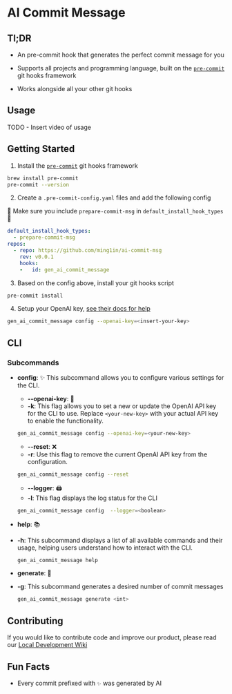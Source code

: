 # AI Commit Message

## Tl;DR

- An pre-commit hook that generates the perfect commit message for you

- Supports all projects and programming language, built on the [`pre-commit`](https://pre-commit.com/) git hooks framework

- Works alongside all your other git hooks

## Usage

TODO - Insert video of usage

## Getting Started

1. Install the [`pre-commit`](https://pre-commit.com/) git hooks framework

```bash
brew install pre-commit
pre-commit --version 
```

2. Create a `.pre-commit-config.yaml` files and add the following config

🚨 Make sure you include `prepare-commit-msg` in `default_install_hook_types`🚨

```yaml
default_install_hook_types: 
  - prepare-commit-msg
repos:
  - repo: https://github.com/ming1in/ai-commit-msg
    rev: v0.0.1
    hooks:
    -   id: gen_ai_commit_message
```

3. Based on the config above, install your git hooks script

```bash
pre-commit install
```

4. Setup your OpenAI key, [see their docs for help](https://platform.openai.com/docs/quickstart)

```bash
gen_ai_commit_message config --openai-key=<insert-your-key>
```

## CLI

### Subcommands

- **config**: ✨
  This subcommand allows you to configure various settings for the CLI. 

  - **--openai-key**: 🔑
  - **-k**: 
    This flag allows you to set a new or update the OpenAI API key for the CLI to use. Replace `<your-new-key>` with your actual API key to enable the functionality.

  ```bash
  gen_ai_commit_message config --openai-key=<your-new-key> 
  ```
  - **--reset**: ❌
  - **-r**: 
  Use this flag to remove the current OpenAI API key from the configuration.

  ```bash
  gen_ai_commit_message config --reset
  ```

  - **--logger**: 🖨️
  - **-l**: 
  This flag displays the log status for the CLI

  ```bash
  gen_ai_commit_message config  --logger=<boolean>

  ```
- **help**: 📚
- **-h**: 
  This subcommand displays a list of all available commands and their usage, helping users understand how to interact with the CLI.

  ```bash
  gen_ai_commit_message help
  ```

- **generate**: 🤖
- **-g**: 
  This subcommand generates a desired number of commit messages

  ```bash
  gen_ai_commit_message generate <int> 
  ```


## Contributing

If you would like to contribute code and improve our product, please read our
[Local Development Wiki](./wiki/local_development.md)

## Fun Facts
- Every commit prefixed with `✨` was generated by AI
